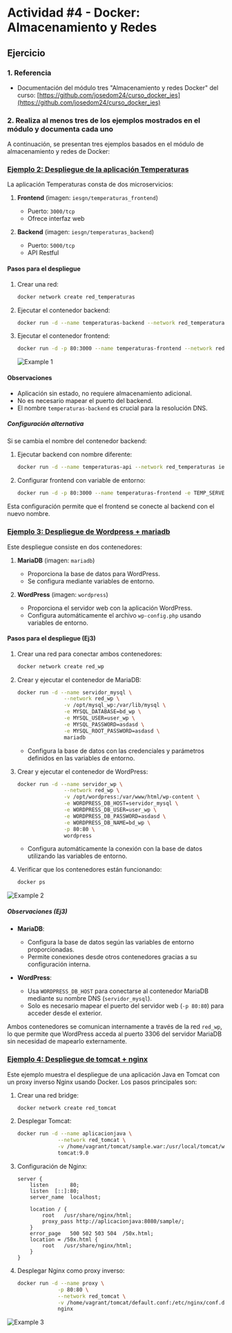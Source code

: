 # Actividad #4 - Docker: Almacenamiento y Redes

## Ejercicio

### 1. Referencia

* Documentación del módulo tres "Almacenamiento y redes Docker" del curso: [https://github.com/josedom24/curso_docker_ies](https://github.com/josedom24/curso_docker_ies)

### 2. Realiza al menos tres de los ejemplos mostrados en el módulo y documenta cada uno

A continuación, se presentan tres ejemplos basados en el módulo de almacenamiento y redes de Docker:

### [Ejemplo 2: Despliegue de la aplicación Temperaturas](https://github.com/josedom24/curso_docker_ies/blob/main/modulo3/temperaturas.md)

La aplicación Temperaturas consta de dos microservicios:

1. **Frontend** (imagen: `iesgn/temperaturas_frontend`)
    * Puerto: `3000/tcp`
    * Ofrece interfaz web

2. **Backend** (imagen: `iesgn/temperaturas_backend`)
    * Puerto: `5000/tcp`
    * API Restful

#### Pasos para el despliegue

1. Crear una red:

    ```bash
    docker network create red_temperaturas
    ```

2. Ejecutar el contenedor backend:

    ```bash
    docker run -d --name temperaturas-backend --network red_temperaturas iesgn/temperaturas_backend
    ```

3. Ejecutar el contenedor frontend:

    ```bash
    docker run -d -p 80:3000 --name temperaturas-frontend --network red_temperaturas iesgn/temperaturas_frontend
    ```

    ![Example 1](/docker/.imgs/Act-4/Fig1.png)

#### Observaciones

* Aplicación sin estado, no requiere almacenamiento adicional.
* No es necesario mapear el puerto del backend.
* El nombre `temperaturas-backend` es crucial para la resolución DNS.

##### Configuración alternativa

Si se cambia el nombre del contenedor backend:

1. Ejecutar backend con nombre diferente:

    ```bash
    docker run -d --name temperaturas-api --network red_temperaturas iesgn/temperaturas_backend
    ```

2. Configurar frontend con variable de entorno:

    ```bash
    docker run -d -p 80:3000 --name temperaturas-frontend -e TEMP_SERVER=temperaturas-api:5000 --network red_temperaturas iesgn/temperaturas_frontend
    ```

Esta configuración permite que el frontend se conecte al backend con el nuevo nombre.

### [Ejemplo 3: Despliegue de Wordpress + mariadb](https://github.com/josedom24/curso_docker_ies/blob/main/modulo3/wordpress.md)

Este despliegue consiste en dos contenedores:

1. **MariaDB** (imagen: `mariadb`)
   * Proporciona la base de datos para WordPress.
   * Se configura mediante variables de entorno.

2. **WordPress** (imagen: `wordpress`)
   * Proporciona el servidor web con la aplicación WordPress.
   * Configura automáticamente el archivo `wp-config.php` usando variables de entorno.

#### Pasos para el despliegue (Ej3)

1. Crear una red para conectar ambos contenedores:

   ```bash
   docker network create red_wp
   ```

2. Crear y ejecutar el contenedor de MariaDB:

   ```bash
   docker run -d --name servidor_mysql \
                  --network red_wp \
                  -v /opt/mysql_wp:/var/lib/mysql \
                  -e MYSQL_DATABASE=bd_wp \
                  -e MYSQL_USER=user_wp \
                  -e MYSQL_PASSWORD=asdasd \
                  -e MYSQL_ROOT_PASSWORD=asdasd \
                  mariadb
   ```

   * Configura la base de datos con las credenciales y parámetros definidos en las variables de entorno.

3. Crear y ejecutar el contenedor de WordPress:

   ```bash
   docker run -d --name servidor_wp \
                  --network red_wp \
                  -v /opt/wordpress:/var/www/html/wp-content \
                  -e WORDPRESS_DB_HOST=servidor_mysql \
                  -e WORDPRESS_DB_USER=user_wp \
                  -e WORDPRESS_DB_PASSWORD=asdasd \
                  -e WORDPRESS_DB_NAME=bd_wp \
                  -p 80:80 \
                  wordpress
   ```

   * Configura automáticamente la conexión con la base de datos utilizando las variables de entorno.

4. Verificar que los contenedores están funcionando:

   ```bash
   docker ps
   ```

![Example 2](/docker/.imgs/Act-4/Fig2.png)

##### Observaciones (Ej3)

* **MariaDB**:
  * Configura la base de datos según las variables de entorno proporcionadas.
  * Permite conexiones desde otros contenedores gracias a su configuración interna.
  
* **WordPress**:
  * Usa `WORDPRESS_DB_HOST` para conectarse al contenedor MariaDB mediante su nombre DNS (`servidor_mysql`).
  * Solo es necesario mapear el puerto del servidor web (`-p 80:80`) para acceder desde el exterior.

Ambos contenedores se comunican internamente a través de la red `red_wp`, lo que permite que WordPress acceda al puerto 3306 del servidor MariaDB sin necesidad de mapearlo externamente.

### [Ejemplo 4: Despliegue de tomcat + nginx](https://github.com/josedom24/curso_docker_ies/blob/main/modulo3/tomcat.md)

Este ejemplo muestra el despliegue de una aplicación Java en Tomcat con un proxy inverso Nginx usando Docker. Los pasos principales son:

1. Crear una red bridge:

   ```bash
   docker network create red_tomcat
   ```

2. Desplegar Tomcat:

   ```bash
   docker run -d --name aplicacionjava \
                --network red_tomcat \
                -v /home/vagrant/tomcat/sample.war:/usr/local/tomcat/webapps/sample.war:ro \
                tomcat:9.0
   ```

3. Configuración de Nginx:

   ```nginx
   server {
       listen       80;
       listen  [::]:80;
       server_name  localhost;

       location / {
           root   /usr/share/nginx/html;
           proxy_pass http://aplicacionjava:8080/sample/;
       }
       error_page   500 502 503 504  /50x.html;
       location = /50x.html {
           root   /usr/share/nginx/html;
       }
   }
   ```

4. Desplegar Nginx como proxy inverso:

   ```bash
   docker run -d --name proxy \
                -p 80:80 \
                --network red_tomcat \
                -v /home/vagrant/tomcat/default.conf:/etc/nginx/conf.d/default.conf:ro \
                nginx
   ```

![Example 3](/docker/.imgs/Act-4/Fig3.png)

